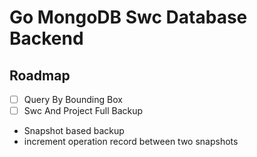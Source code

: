 # Go MongoDB Swc Database Backend
## Roadmap
- [ ] Query By Bounding Box
- [ ] Swc And Project Full Backup
- Snapshot based backup
- increment operation record between two snapshots

